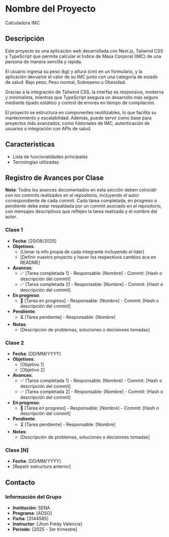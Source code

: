 # Nombre del Proyecto
Calculadora IMC
## Descripción
Este proyecto es una aplicación web desarrollada con Next.js, Tailwind CSS y TypeScript que permite calcular el Índice de Masa Corporal (IMC) de una persona de manera sencilla y rápida.

El usuario ingresa su peso (kg) y altura (cm) en un formulario, y la aplicación devuelve el valor de su IMC junto con una categoría de estado de salud: Bajo peso, Peso normal, Sobrepeso u Obesidad.

Gracias a la integración de Tailwind CSS, la interfaz es responsiva, moderna y minimalista, mientras que TypeScript asegura un desarrollo más seguro mediante tipado estático y control de errores en tiempo de compilación.

El proyecto se estructura en componentes reutilizables, lo que facilita su mantenimiento y escalabilidad. Además, puede servir como base para proyectos más avanzados, como historiales de IMC, autenticación de usuarios o integración con APIs de salud.

## Características
- Lista de funcionalidades principales
- Tecnologías utilizadas

## Registro de Avances por Clase
**Nota**: Todos los avances documentados en esta sección deben coincidir con los commits realizados en el repositorio, incluyendo el autor correspondiente de cada commit. Cada tarea completada, en progreso o pendiente debe estar respaldada por un commit asociado en el repositorio, con mensajes descriptivos que reflejen la tarea realizada y el nombre del autor.

### Clase 1
- **Fecha**: [20/08/2025]
- **Objetivos**:
  - [Llenar la info propia de cada integrante incluyendo el lider]
  - [Definir nuestro proyecto y hacer los respectivos cambios aca en README]
- **Avances**:
  - ✅ [Tarea completada 1] - Responsable: [Nombre] - Commit: [Hash o descripción del commit]
  - ✅ [Tarea completada 2] - Responsable: [Nombre] - Commit: [Hash o descripción del commit]
- **En progreso**:
  - 🔄 [Tarea en progreso] - Responsable: [Nombre] - Commit: [Hash o descripción del commit]
- **Pendiente**:
  - ⏳ [Tarea pendiente] - Responsable: [Nombre]
- **Notas**:
  - [Descripción de problemas, soluciones o decisiones tomadas]

### Clase 2
- **Fecha**: [DD/MM/YYYY]
- **Objetivos**:
  - [Objetivo 1]
  - [Objetivo 2]
- **Avances**:
  - ✅ [Tarea completada 1] - Responsable: [Nombre] - Commit: [Hash o descripción del commit]
  - ✅ [Tarea completada 2] - Responsable: [Nombre] - Commit: [Hash o descripción del commit]
- **En progreso**:
  - 🔄 [Tarea en progreso] - Responsable: [Nombre] - Commit: [Hash o descripción del commit]
- **Pendiente**:
  - ⏳ [Tarea pendiente] - Responsable: [Nombre]
- **Notas**:
  - [Descripción de problemas, soluciones o decisiones tomadas]

### Clase [N]
- **Fecha**: [DD/MM/YYYY]
- [Repetir estructura anterior]

## Contacto
### Información del Grupo
- **Institución**: SENA
- **Programa**: [ADSO]
- **Ficha**: [3144585]
- **Instructor**: [Jhon Fredy Valencia]
- **Período**: [2025 - 3er trimestre]